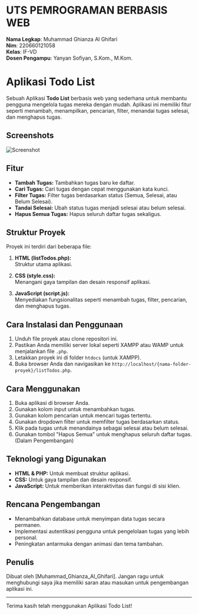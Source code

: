 # UTS PEMROGRAMAN BERBASIS WEB

**Nama Legkap**: Muhammad Ghianza Al Ghifari <br>
**Nim**: 220660121058 <br>
**Kelas**: IF-VD <br>
**Dosen Pengampu**: Yanyan Sofiyan, S.Kom., M.Kom.

# Aplikasi Todo List

Sebuah Aplikasi **Todo List** berbasis web yang sederhana untuk membantu pengguna mengelola tugas mereka dengan mudah. Aplikasi ini memiliki fitur seperti menambah, menampilkan, pencarian, filter, menandai tugas selesai, dan menghapus tugas.


## Screenshots

![Screenshot](TodoList_db/images/Screenshot.png)


## Fitur

- **Tambah Tugas:** Tambahkan tugas baru ke daftar.
- **Cari Tugas:** Cari tugas dengan cepat menggunakan kata kunci.
- **Filter Tugas:** Filter tugas berdasarkan status (Semua, Selesai, atau Belum Selesai).
- **Tandai Selesai:** Ubah status tugas menjadi selesai atau belum selesai.
- **Hapus Semua Tugas:** Hapus seluruh daftar tugas sekaligus.

## Struktur Proyek

Proyek ini terdiri dari beberapa file:

1. **HTML (listTodos.php):**  
   Struktur utama aplikasi.

2. **CSS (style.css):**  
   Menangani gaya tampilan dan desain responsif aplikasi.

3. **JavaScript (script.js):**  
   Menyediakan fungsionalitas seperti menambah tugas, filter, pencarian, dan menghapus tugas.

## Cara Instalasi dan Penggunaan

1. Unduh file proyek atau clone repositori ini.
2. Pastikan Anda memiliki server lokal seperti XAMPP atau WAMP untuk menjalankan file `.php`.
3. Letakkan proyek ini di folder `htdocs` (untuk XAMPP).
4. Buka browser Anda dan navigasikan ke `http://localhost/{nama-folder-proyek}/listTodos.php`.

## Cara Menggunakan

1. Buka aplikasi di browser Anda.
2. Gunakan kolom input untuk menambahkan tugas.
3. Gunakan kolom pencarian untuk mencari tugas tertentu.
4. Gunakan dropdown filter untuk memfilter tugas berdasarkan status.
5. Klik pada tugas untuk menandainya sebagai selesai atau belum selesai.
6. Gunakan tombol "Hapus Semua" untuk menghapus seluruh daftar tugas. (Dalam Pengembangan)

## Teknologi yang Digunakan

- **HTML & PHP:** Untuk membuat struktur aplikasi.
- **CSS:** Untuk gaya tampilan dan desain responsif.
- **JavaScript:** Untuk memberikan interaktivitas dan fungsi di sisi klien.

## Rencana Pengembangan

- Menambahkan database untuk menyimpan data tugas secara permanen.
- Implementasi autentikasi pengguna untuk pengelolaan tugas yang lebih personal.
- Peningkatan antarmuka dengan animasi dan tema tambahan.

## Penulis

Dibuat oleh [Muhammad_Ghianza_Al_Ghifari]. Jangan ragu untuk menghubungi saya jika memiliki saran atau masukan untuk pengembangan aplikasi ini.

---

Terima kasih telah menggunakan Aplikasi Todo List!
